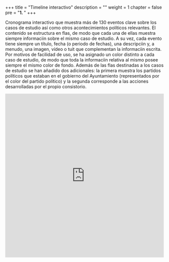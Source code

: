 +++
title = "Timeline interactivo"
description = ""
weight = 1
chapter = false
pre = "<b>1. </b>"
+++

Cronograma interactivo que muestra más de 130 eventos clave sobre los casos de
estudio así como otros acontecimientos políticos relevantes. El contenido se estructura
en flas, de modo que cada una de ellas muestra siempre informaciin sobre el mismo
caso de estudio. A su vez, cada evento tiene siempre un título, fecha (o periodo de
fechas), una descripciin y, a menudo, una imagen, vídeo o tuit que complementan la
informaciin escrita.
Por motivos de facilidad de uso, se ha asignado un color distinto a cada caso de estudio,
de modo que toda la informaciin relativa al mismo posee siempre el mismo color de
fondo.
Además de las flas destinadas a los casos de estudio se han añadido dos adicionales: la
primera muestra los partidos políticos que estaban en el gobierno del Ayuntamiento
(representados por el color del partido político) y la segunda corresponde a las acciones
desarrolladas por el propio consistorio.


<iframe width="100%" height="520" frameborder="0" src="https://cdn.knightlab.com/libs/timeline3/latest/embed/index.html?source=1w7JSqVlPvEkABrejLStfoY6DPi5psvOnRco0KMa64zg&font=Default&lang=es&hash_bookmark=true&initial_zoom=8&start_at_slide=3&height=650#event-_15m" allowfullscreen webkitallowfullscreen mozallowfullscreen oallowfullscreen msallowfullscreen></iframe>

